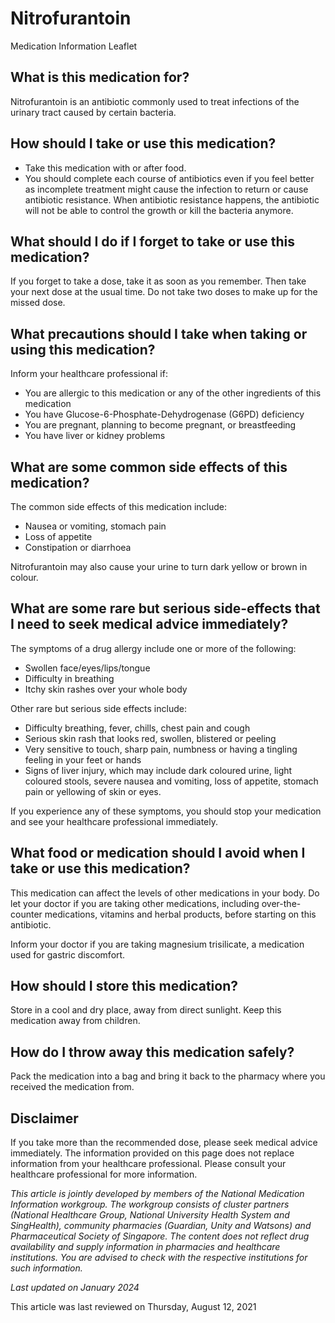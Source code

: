 # Nitrofurantoin

Medication Information Leaflet

What is this medication for?
----------------------------

Nitrofurantoin is an antibiotic commonly used to treat infections of the urinary tract caused by certain bacteria.

How should I take or use this medication?
-----------------------------------------

* Take this medication with or after food.
* You should complete each course of antibiotics even if you feel better as incomplete treatment might cause the infection to return or cause antibiotic resistance. When antibiotic resistance happens, the antibiotic will not be able to control the growth or kill the bacteria anymore.

What should I do if I forget to take or use this medication?
------------------------------------------------------------

If you forget to take a dose, take it as soon as you remember. Then take your next dose at the usual time. Do not take two doses to make up for the missed dose.

What precautions should I take when taking or using this medication?
--------------------------------------------------------------------

Inform your healthcare professional if:

* You are allergic to this medication or any of the other ingredients of this medication
* You have Glucose-6-Phosphate-Dehydrogenase (G6PD) deficiency
* You are pregnant, planning to become pregnant, or breastfeeding
* You have liver or kidney problems

What are some common side effects of this medication?
-----------------------------------------------------

The common side effects of this medication include:

* Nausea or vomiting, stomach pain
* Loss of appetite
* Constipation or diarrhoea

Nitrofurantoin may also cause your urine to turn dark yellow or brown in colour.

What are some rare but serious side-effects that I need to seek medical advice immediately?
-------------------------------------------------------------------------------------------

The symptoms of a drug allergy include one or more of the following:

* Swollen face/eyes/lips/tongue
* Difficulty in breathing
* Itchy skin rashes over your whole body

Other rare but serious side effects include:

* Difficulty breathing, fever, chills, chest pain and cough
* Serious skin rash that looks red, swollen, blistered or peeling
* Very sensitive to touch, sharp pain, numbness or having a tingling feeling in your feet or hands
* Signs of liver injury, which may include dark coloured urine, light coloured stools, severe nausea and vomiting, loss of appetite, stomach pain or yellowing of skin or eyes.

If you experience any of these symptoms, you should stop your medication and see your healthcare professional immediately.

What food or medication should I avoid when I take or use this medication?
--------------------------------------------------------------------------

This medication can affect the levels of other medications in your body. Do let your doctor if you are taking other medications, including over-the-counter medications, vitamins and herbal products, before starting on this antibiotic.

Inform your doctor if you are taking magnesium trisilicate, a medication used for gastric discomfort.

How should I store this medication?
-----------------------------------

Store in a cool and dry place, away from direct sunlight. Keep this medication away from children.

How do I throw away this medication safely?
-------------------------------------------

Pack the medication into a bag and bring it back to the pharmacy where you received the medication from.

Disclaimer
----------

If you take more than the recommended dose, please seek medical advice immediately. The information provided on this page does not replace information from your healthcare professional. Please consult your healthcare professional for more information.

*This article is jointly developed by members of the National Medication Information workgroup. The workgroup consists of cluster partners (National Healthcare Group, National University Health System and SingHealth), community pharmacies (Guardian, Unity and Watsons) and Pharmaceutical Society of Singapore. The content does not reflect drug availability and supply information in pharmacies and healthcare institutions. You are advised to check with the respective institutions for such information.*

*Last updated on January 2024*

This article was last reviewed on
Thursday, August 12, 2021